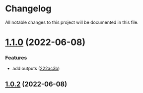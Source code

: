 # Changelog

All notable changes to this project will be documented in this file.

# [1.1.0](https://github.com/terraform-xnxk-modules/terraform-tencentcloud-cdn/compare/v1.0.2...v1.1.0) (2022-06-08)


### Features

* add outputs ([222ac3b](https://github.com/terraform-xnxk-modules/terraform-tencentcloud-cdn/commit/222ac3b96e644d6253cab82aead4a0bd5800854f))

## [1.0.2](https://github.com/terraform-xnxk-modules/terraform-tencentcloud-cdn/compare/v1.0.1...v1.0.2) (2022-06-08)
